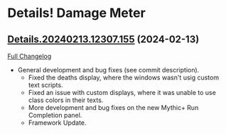 # Details! Damage Meter

## [Details.20240213.12307.155](https://github.com/Tercioo/Details-Damage-Meter/tree/Details.20240213.12307.155) (2024-02-13)
[Full Changelog](https://github.com/Tercioo/Details-Damage-Meter/compare/Details.20240208.12294.155...Details.20240213.12307.155) 

- General development and bug fixes (see commit description).  
    - Fixed the deaths display, where the windows wasn't usig custom text scripts.  
    - Fixed an issue with custom displays, where it was unable to use class colors in their texts.  
    - More development and bug fixes on the new Mythic+ Run Completion panel.  
    - Framework Update.  
